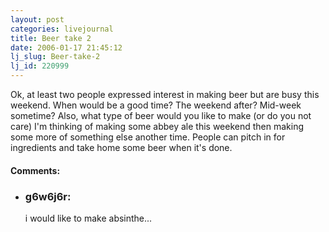```yaml
---
layout: post
categories: livejournal
title: Beer take 2
date: 2006-01-17 21:45:12
lj_slug: Beer-take-2
lj_id: 220999
---
```

Ok, at least two people expressed interest in making beer but are busy this weekend. When would be a good time? The weekend after? Mid-week sometime? Also, what type of beer would you like to make (or do you not care) I'm thinking of making some abbey ale this weekend then making some more of something else another time. People can pitch in for ingredients and take home some beer when it's done.


<div id="comments"><h4>Comments:</h4><div class="lj-comments"><ul>
<li><h3>g6w6j6r: </h3>
<a id="comment-598"></a>
<p>i would like to make absinthe...</p>
</li>
</ul></div></div>
